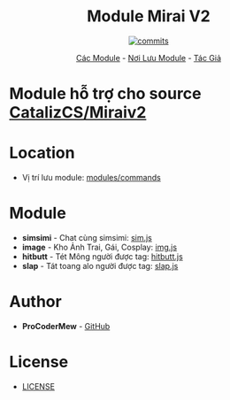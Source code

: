 <h1 align="center">Module Mirai V2</h1>
<p align="center"><a href="https://github.com/ProCoderMew/Module-Miraiv2/commits"><img alt="commits" src="https://img.shields.io/github/commit-activity/m/ProCoderMew/Module-Miraiv2.svg?label=commit&style=flat-square"></a></p>

<p align="center">
	<a href="#Module">Các Module</a>
	-
	<a href="#Location">Nơi Lưu Module</a>
	-
	<a href="#Author">Tác Giả</a>
</p>

# Module hỗ trợ cho source [CatalizCS/Miraiv2](https://github.com/catalizcs/miraiv2)

# Location
- Vị trí lưu module: [modules/commands](https://github.com/catalizcs/miraiv2/tree/main/modules/commands)

# Module
- **simsimi** - Chat cùng simsimi: [sim.js](modules/commands/sim.js)
- **image** - Kho Ảnh Trai, Gái, Cosplay: [img.js](modules/commands/img.js)
- **hitbutt** - Tét Mông người được tag: [hitbutt.js](modules/commands/hitbutt.js)
- **slap** - Tát toang alo người được tag: [slap.js](modules/commands/slap.js)

# Author
- **ProCoderMew** - [GitHub](https://github.com/ProCoderMew)

# License

- [LICENSE](LICENSE)
